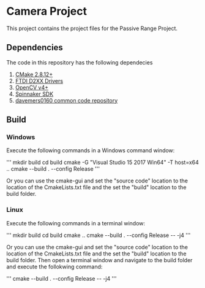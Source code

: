 # Camera  Project

This project contains the project files for the Passive Range Project.


## Dependencies

The code in this repository has the following dependecies

1. [CMake 2.8.12+](https://cmake.org/download/)
2. [FTDI D2XX Drivers](https://www.ftdichip.com/Drivers/D2XX.htm)
3. [OpenCV v4+](https://opencv.org/releases/)
4. [Spinnaker SDK](https://www.flir.com/products/spinnaker-sdk/)
5. [davemers0160 common code repository](https://github.com/davemers0160/Common)

## Build

### Windows

Execute the following commands in a Windows command window:

'''
mkdir build
cd build
cmake -G "Visual Studio 15 2017 Win64" -T host=x64 ..
cmake --build . --config Release
'''

Or you can use the cmake-gui and set the "source code" location to the location of the CmakeLists.txt file and the set the "build" location to the build folder. 

### Linux

Execute the following commands in a terminal window:

'''
mkdir build
cd build
cmake ..
cmake --build . --config Release -- -j4
'''

Or you can use the cmake-gui and set the "source code" location to the location of the CmakeLists.txt file and the set the "build" location to the build folder. Then open a terminal window and navigate to the build folder and execute the follokwing command:

'''
cmake --build . --config Release -- -j4
'''


